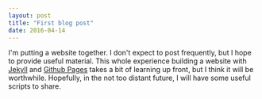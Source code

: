 ```yaml
---
layout: post
title: "First blog post"
date: 2016-04-14
---
```


I'm putting a website together.  I don't expect to post frequently, but I hope to provide useful material.  This whole experience building a website with [Jekyll](http://jekyllrb.com) and [Github Pages](https://pages.github.com) takes a bit of learning up front, but I think it will be worthwhile.  Hopefully, in the not too distant future, I will have some useful scripts to share.